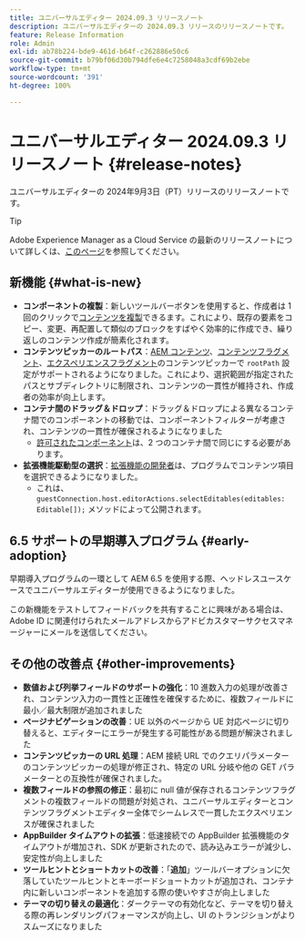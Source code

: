 ```yaml
---
title: ユニバーサルエディター 2024.09.3 リリースノート
description: ユニバーサルエディターの 2024.09.3 リリースのリリースノートです。
feature: Release Information
role: Admin
exl-id: ab78b224-bde9-461d-b64f-c262886e50c6
source-git-commit: b79bf06d30b794dfe6e4c7258048a3cdf69b2ebe
workflow-type: tm+mt
source-wordcount: '391'
ht-degree: 100%

---
```


# ユニバーサルエディター 2024.09.3 リリースノート {#release-notes}

ユニバーサルエディターの 2024年9月3日（PT）リリースのリリースノートです。

>[!TIP]
>
>Adobe Experience Manager as a Cloud Service の最新のリリースノートについて詳しくは、[このページ](/help/release-notes/release-notes-cloud/release-notes-current.md)を参照してください。

## 新機能 {#what-is-new}

* **コンポーネントの複製**：新しいツールバーボタンを使用すると、作成者は 1 回のクリックで[コンテンツを複製](/help/sites-cloud/authoring/universal-editor/authoring.md#duplicating-components)できるます。これにより、既存の要素をコピー、変更、再配置して類似のブロックをすばやく効率的に作成でき、繰り返しのコンテンツ作成が簡素化されます。
* **コンテンツピッカーのルートパス**：[AEM コンテンツ](/help/implementing/universal-editor/field-types.md#aem-content)、[コンテンツフラグメント](/help/implementing/universal-editor/field-types.md#content-fragment)、[エクスペリエンスフラグメント](/help/implementing/universal-editor/field-types.md#experience-fragment)のコンテンツピッカーで `rootPath` 設定がサポートされるようになりました。これにより、選択範囲が指定されたパスとサブディレクトリに制限され、コンテンツの一貫性が維持され、作成者の効率が向上します。
* **コンテナ間のドラッグ＆ドロップ**：ドラッグ＆ドロップによる異なるコンテナ間でのコンポーネントの移動では、コンポーネントフィルターが考慮され、コンテンツの一貫性が確保されるようになりました
   * [許可されたコンポーネント](/help/implementing/universal-editor/filtering.md)は、2 つのコンテナ間で同じにする必要があります。
* **拡張機能駆動型の選択**：[拡張機能の開発者](/help/implementing/universal-editor/extending.md)は、プログラムでコンテンツ項目を選択できるようになりました。
   * これは、 `guestConnection.host.editorActions.selectEditables(editables: Editable[]);` メソッドによって公開されます。

## 6.5 サポートの早期導入プログラム {#early-adoption}

早期導入プログラムの一環として AEM 6.5 を使用する際、ヘッドレスユースケースでユニバーサルエディターが使用できるようになりました。

この新機能をテストしてフィードバックを共有することに興味がある場合は、Adobe ID に関連付けられたメールアドレスからアドビカスタマーサクセスマネージャーにメールを送信してください。

## その他の改善点 {#other-improvements}

* **数値および列挙フィールドのサポートの強化**：10 進数入力の処理が改善され、コンテンツ入力の一貫性と正確性を確保するために、複数フィールドに最小／最大制限が追加されました
* **ページナビゲーションの改善**：UE 以外のページから UE 対応ページに切り替えると、エディターにエラーが発生する可能性がある問題が解決されました
* **コンテンツピッカーの URL 処理**：AEM 接続 URL でのクエリパラメーターのコンテンツピッカーの処理が修正され、特定の URL 分岐や他の GET パラメーターとの互換性が確保されました。
* **複数フィールドの参照の修正**：最初に null 値が保存されるコンテンツフラグメントの複数フィールドの問題が対処され、ユニバーサルエディターとコンテンツフラグメントエディター全体でシームレスで一貫したエクスペリエンスが確保されました
* **AppBuilder タイムアウトの拡張**：低速接続での AppBuilder 拡張機能のタイムアウトが増加され、SDK が更新されたので、読み込みエラーが減少し、安定性が向上しました
* **ツールヒントとショートカットの改善**：「**追加**」ツールバーオプションに欠落していたツールヒントとキーボードショートカットが追加され、コンテナ内に新しいコンポーネントを追加する際の使いやすさが向上しました
* **テーマの切り替えの最適化**：ダークテーマの有効化など、テーマを切り替える際の再レンダリングパフォーマンスが向上し、UI のトランジションがよりスムーズになりました

